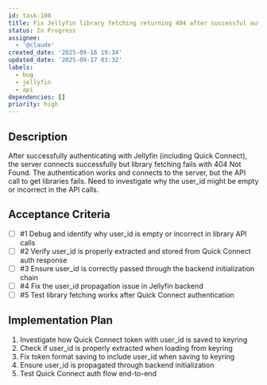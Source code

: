 ```yaml
---
id: task-100
title: Fix Jellyfin library fetching returning 404 after successful authentication
status: In Progress
assignee:
  - '@claude'
created_date: '2025-09-16 19:34'
updated_date: '2025-09-17 03:32'
labels:
  - bug
  - jellyfin
  - api
dependencies: []
priority: high
---
```


## Description

After successfully authenticating with Jellyfin (including Quick Connect), the server connects successfully but library fetching fails with 404 Not Found. The authentication works and connects to the server, but the API call to get libraries fails. Need to investigate why the user_id might be empty or incorrect in the API calls.

## Acceptance Criteria
<!-- AC:BEGIN -->
- [ ] #1 Debug and identify why user_id is empty or incorrect in library API calls
- [ ] #2 Verify user_id is properly extracted and stored from Quick Connect auth response
- [ ] #3 Ensure user_id is correctly passed through the backend initialization chain
- [ ] #4 Fix the user_id propagation issue in Jellyfin backend
- [ ] #5 Test library fetching works after Quick Connect authentication
<!-- AC:END -->

## Implementation Plan

1. Investigate how Quick Connect token with user_id is saved to keyring
2. Check if user_id is properly extracted when loading from keyring
3. Fix token format saving to include user_id when saving to keyring
4. Ensure user_id is propagated through backend initialization
5. Test Quick Connect auth flow end-to-end
